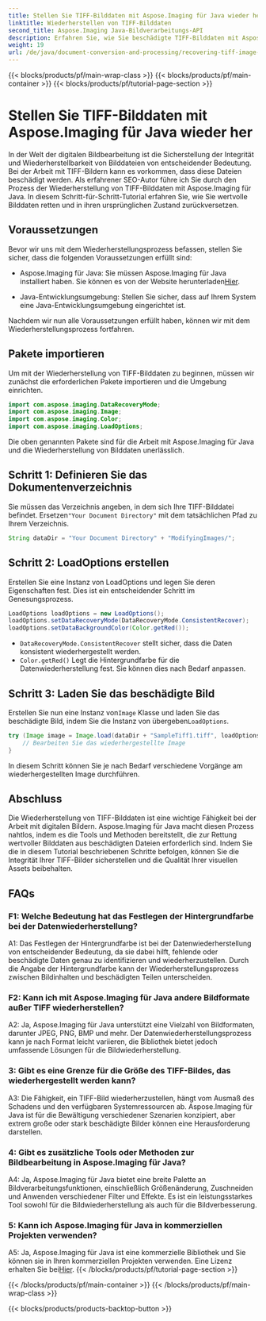 ```yaml
---
title: Stellen Sie TIFF-Bilddaten mit Aspose.Imaging für Java wieder her
linktitle: Wiederherstellen von TIFF-Bilddaten
second_title: Aspose.Imaging Java-Bildverarbeitungs-API
description: Erfahren Sie, wie Sie beschädigte TIFF-Bilddaten mit Aspose.Imaging für Java wiederherstellen. Stellen Sie die Bildintegrität mit dieser Schritt-für-Schritt-Anleitung wieder her.
weight: 19
url: /de/java/document-conversion-and-processing/recovering-tiff-image-data/
---
```


{{< blocks/products/pf/main-wrap-class >}}
{{< blocks/products/pf/main-container >}}
{{< blocks/products/pf/tutorial-page-section >}}

# Stellen Sie TIFF-Bilddaten mit Aspose.Imaging für Java wieder her

In der Welt der digitalen Bildbearbeitung ist die Sicherstellung der Integrität und Wiederherstellbarkeit von Bilddateien von entscheidender Bedeutung. Bei der Arbeit mit TIFF-Bildern kann es vorkommen, dass diese Dateien beschädigt werden. Als erfahrener SEO-Autor führe ich Sie durch den Prozess der Wiederherstellung von TIFF-Bilddaten mit Aspose.Imaging für Java. In diesem Schritt-für-Schritt-Tutorial erfahren Sie, wie Sie wertvolle Bilddaten retten und in ihren ursprünglichen Zustand zurückversetzen.

## Voraussetzungen

Bevor wir uns mit dem Wiederherstellungsprozess befassen, stellen Sie sicher, dass die folgenden Voraussetzungen erfüllt sind:

-  Aspose.Imaging für Java: Sie müssen Aspose.Imaging für Java installiert haben. Sie können es von der Website herunterladen[Hier](https://releases.aspose.com/imaging/java/).

- Java-Entwicklungsumgebung: Stellen Sie sicher, dass auf Ihrem System eine Java-Entwicklungsumgebung eingerichtet ist.

Nachdem wir nun alle Voraussetzungen erfüllt haben, können wir mit dem Wiederherstellungsprozess fortfahren.

## Pakete importieren

Um mit der Wiederherstellung von TIFF-Bilddaten zu beginnen, müssen wir zunächst die erforderlichen Pakete importieren und die Umgebung einrichten.


```java
import com.aspose.imaging.DataRecoveryMode;
import com.aspose.imaging.Image;
import com.aspose.imaging.Color;
import com.aspose.imaging.LoadOptions;
```

Die oben genannten Pakete sind für die Arbeit mit Aspose.Imaging für Java und die Wiederherstellung von Bilddaten unerlässlich.


## Schritt 1: Definieren Sie das Dokumentenverzeichnis

 Sie müssen das Verzeichnis angeben, in dem sich Ihre TIFF-Bilddatei befindet. Ersetzen`"Your Document Directory"` mit dem tatsächlichen Pfad zu Ihrem Verzeichnis.

```java
String dataDir = "Your Document Directory" + "ModifyingImages/";
```

## Schritt 2: LoadOptions erstellen

Erstellen Sie eine Instanz von LoadOptions und legen Sie deren Eigenschaften fest. Dies ist ein entscheidender Schritt im Genesungsprozess.

```java
LoadOptions loadOptions = new LoadOptions();
loadOptions.setDataRecoveryMode(DataRecoveryMode.ConsistentRecover);
loadOptions.setDataBackgroundColor(Color.getRed());
```

- `DataRecoveryMode.ConsistentRecover` stellt sicher, dass die Daten konsistent wiederhergestellt werden.
- `Color.getRed()` Legt die Hintergrundfarbe für die Datenwiederherstellung fest. Sie können dies nach Bedarf anpassen.

## Schritt 3: Laden Sie das beschädigte Bild

 Erstellen Sie nun eine Instanz von`Image` Klasse und laden Sie das beschädigte Bild, indem Sie die Instanz von übergeben`LoadOptions`.

```java
try (Image image = Image.load(dataDir + "SampleTiff1.tiff", loadOptions)) {
    // Bearbeiten Sie das wiederhergestellte Image
}
```

In diesem Schritt können Sie je nach Bedarf verschiedene Vorgänge am wiederhergestellten Image durchführen.

## Abschluss

Die Wiederherstellung von TIFF-Bilddaten ist eine wichtige Fähigkeit bei der Arbeit mit digitalen Bildern. Aspose.Imaging für Java macht diesen Prozess nahtlos, indem es die Tools und Methoden bereitstellt, die zur Rettung wertvoller Bilddaten aus beschädigten Dateien erforderlich sind. Indem Sie die in diesem Tutorial beschriebenen Schritte befolgen, können Sie die Integrität Ihrer TIFF-Bilder sicherstellen und die Qualität Ihrer visuellen Assets beibehalten.

## FAQs

### F1: Welche Bedeutung hat das Festlegen der Hintergrundfarbe bei der Datenwiederherstellung?

A1: Das Festlegen der Hintergrundfarbe ist bei der Datenwiederherstellung von entscheidender Bedeutung, da sie dabei hilft, fehlende oder beschädigte Daten genau zu identifizieren und wiederherzustellen. Durch die Angabe der Hintergrundfarbe kann der Wiederherstellungsprozess zwischen Bildinhalten und beschädigten Teilen unterscheiden.

### F2: Kann ich mit Aspose.Imaging für Java andere Bildformate außer TIFF wiederherstellen?

A2: Ja, Aspose.Imaging für Java unterstützt eine Vielzahl von Bildformaten, darunter JPEG, PNG, BMP und mehr. Der Datenwiederherstellungsprozess kann je nach Format leicht variieren, die Bibliothek bietet jedoch umfassende Lösungen für die Bildwiederherstellung.

### 3: Gibt es eine Grenze für die Größe des TIFF-Bildes, das wiederhergestellt werden kann?

A3: Die Fähigkeit, ein TIFF-Bild wiederherzustellen, hängt vom Ausmaß des Schadens und den verfügbaren Systemressourcen ab. Aspose.Imaging für Java ist für die Bewältigung verschiedener Szenarien konzipiert, aber extrem große oder stark beschädigte Bilder können eine Herausforderung darstellen.

### 4: Gibt es zusätzliche Tools oder Methoden zur Bildbearbeitung in Aspose.Imaging für Java?

A4: Ja, Aspose.Imaging für Java bietet eine breite Palette an Bildverarbeitungsfunktionen, einschließlich Größenänderung, Zuschneiden und Anwenden verschiedener Filter und Effekte. Es ist ein leistungsstarkes Tool sowohl für die Bildwiederherstellung als auch für die Bildverbesserung.

### 5: Kann ich Aspose.Imaging für Java in kommerziellen Projekten verwenden?

A5: Ja, Aspose.Imaging für Java ist eine kommerzielle Bibliothek und Sie können sie in Ihren kommerziellen Projekten verwenden. Eine Lizenz erhalten Sie bei[Hier](https://purchase.aspose.com/buy).
{{< /blocks/products/pf/tutorial-page-section >}}

{{< /blocks/products/pf/main-container >}}
{{< /blocks/products/pf/main-wrap-class >}}

{{< blocks/products/products-backtop-button >}}
